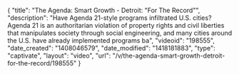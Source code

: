 {
    "title": "The Agenda: Smart Growth - Detroit: \"For The Record\"",
    "description": "Have Agenda 21-style programs infiltrated U.S. cities? Agenda 21 is an authoritarian violation of property rights and civil liberties that manipulates society through social engineering, and many cities around the U.S. have already implemented programs ba",
    "videoid": "198555",
    "date_created": "1408046579",
    "date_modified": "1418181883",
    "type": "captivate",
    "layout": "video",
    "url": "\/v\/the-agenda-smart-growth-detroit-for-the-record\/198555"
}